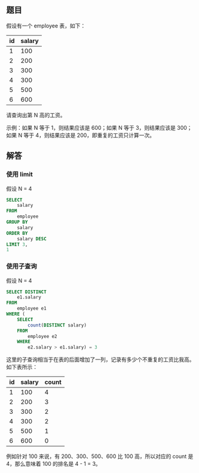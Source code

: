 ## 题目

假设有一个 employee 表，如下：

| id   | salary |
| ---- | ------ |
| 1    | 100    |
| 2    | 200    |
| 3    | 300    |
| 4    | 300    |
| 5    | 500    |
| 6    | 600    |

请查询出第 N 高的工资。

示例：如果 N 等于 1，则结果应该是 600；如果 N 等于 3，则结果应该是 300；如果 N 等于 4，则结果应该是 200，即重复的工资只计算一次。

## 解答

### 使用 limit

假设 N = 4

```sql
SELECT
	salary
FROM
	employee
GROUP BY
	salary
ORDER BY
	salary DESC
LIMIT 3,
1
```

### 使用子查询

假设 N = 4

```sql
SELECT DISTINCT
	e1.salary
FROM
	employee e1
WHERE (
	SELECT
		count(DISTINCT salary)
	FROM
		employee e2
	WHERE
		e2.salary > e1.salary) = 3
```

这里的子查询相当于在表的后面增加了一列，记录有多少个不重复的工资比我高。如下表所示：

| id   | salary | count |
| ---- | ------ | ----- |
| 1    | 100    | 4     |
| 2    | 200    | 3     |
| 3    | 300    | 2     |
| 4    | 300    | 2     |
| 5    | 500    | 1     |
| 6    | 600    | 0     |

例如针对 100 来说，有 200、300、500、600 比 100 高，所以对应的 count 是 4，那么意味着 100 的排名是 4 - 1 = 3。
